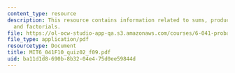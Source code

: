 ```yaml
---
content_type: resource
description: This resource contains information related to sums, products, ratios
  and factorials.
file: https://ol-ocw-studio-app-qa.s3.amazonaws.com/courses/6-041-probabilistic-systems-analysis-and-applied-probability-fall-2010/ba11d1d8690b8b3204e475d0ee59844d_MIT6_041F10_quiz02_f09.pdf
file_type: application/pdf
resourcetype: Document
title: MIT6_041F10_quiz02_f09.pdf
uid: ba11d1d8-690b-8b32-04e4-75d0ee59844d
---
```

